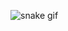 
![snake gif](https://github.com/houssemmoumni/houssemmoumni/blob/output/github-contribution-grid-snake.svg)

